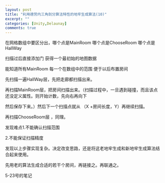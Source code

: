 ```yaml
---
layout: post
title: "利用德劳内三角剖分算法特性的地牢生成算法(10)"
excerpt: ""
categories: [Unity,Delaunay]
comments: true
---
```


在网格数组中要区分出，哪个点是MainRoom  哪个点是ChooseRoom 哪个点是HallWay



扫描过后直接添加门 获得一个最初始的地图数据



能知道所有MainRoom  每一个在数组中的范围 便于以后布置房间



先扫描一遍HallWay层，先把走廊都扫描出来。



再扫描MainRoom层，把房间扫描出来。（扫描过程中，一旦遇到碰撞，而且该点还没定义属性。则开始计数，先向右再向下

然后保存下来。）然后下一个扫描点就从 （X +房间长度，Y）再继续扫描。



再扫描ChooseRoom层 ，同理。



发现难点1.不能确认扫描范围

2.不能保证扫描精度



发现以上步骤实现复杂。决定改变思路，还是将这老地牢生成和新地牢生成算法结合起来使用。





先用老的算法生成合适的若干个房间，再链接之。再联通之。



5-23号的笔记
